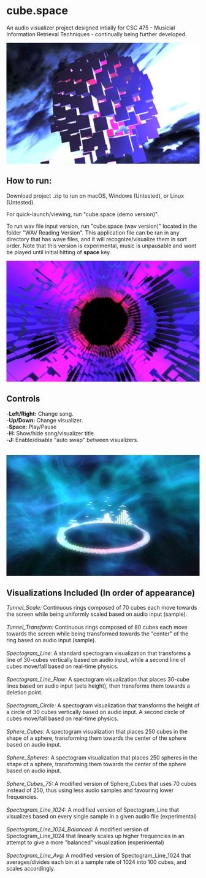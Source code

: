 # cube.space
An audio visualizer project designed intially for CSC 475 - Musicial Information Retrieval Techniques - continually being further developed. <br />

![alt text](https://github.com/GraemeClarke/CSC_475_Visualizer/blob/master/sample_images/Sphere_Cubes.png "Sphere Cubes")

## How to run:
Download project .zip to run on macOS, Windows (Untested), or Linux (Untested).

For quick-launch/viewing, run "cube.space (demo version)". 

To run wav file input version, run "cube.space (wav version)" located in the folder "WAV Reading Version". This application file can be ran in any directory that has wave files, and it will recognize/visualize them in sort order. Note that this version is experimental, music is unpausable and wont be played until initial hitting of **space** key. 

![alt text](https://github.com/GraemeClarke/CSC_475_Visualizer/blob/master/sample_images/Tunnel_Scale.png "Tunnel Scale")


## Controls
-**Left/Right:** Change song.
<br />
-**Up/Down:** Change visualizer.
<br />
-**Space:** Play/Pause
<br />
-**H:** Show/hide song/visualizer title.
<br />
-**J:** Enable/disable "auto swap" between visualizers.
<br />
<br />

![alt text](https://github.com/GraemeClarke/CSC_475_Visualizer/blob/master/sample_images/Spectogram_Circle.png "Spectogram_Circle")


## Visualizations Included (In order of appearance) 
*Tunnel_Scale:* Continuous rings composed of 70 cubes each move towards the screen while being uniformly scaled based on audio input (sample). 
<br /><br />
*Tunnel_Transform:* Continuous rings composed of 80 cubes each move towards the screen while being transformed towards the "center" of the ring based on audio input (sample). 
<br /><br />
*Spectogram_Line:* A standard spectogram visualization that transforms a line of 30-cubes vertically based on audio input, while a second line of cubes move/fall based on real-time physics.
<br /><br />
*Spectogram_Line_Flow:* A spectogram visualization that places 30-cube lines based on audio input (sets height), then transforms them towards a deletion point.
<br /><br />
*Spectogram_Circle:* A spectogram visualization that transforms the height of a circle of 30 cubes vertically based on audio input. A second circle of cubes move/fall based on real-time physics.
<br /><br />
*Sphere_Cubes:* A spectogram visualization that places 250 cubes in the shape of a sphere, transforming them towards the center of the sphere based on audio input.
<br /><br />
*Sphere_Spheres:* A spectogram visualization that places 250 spheres in the shape of a sphere, transforming them towards the center of the sphere based on audio input.
<br /><br />
*Sphere_Cubes_75:* A modified version of Sphere_Cubes that uses 70 cubes instead of 250, thus using less audio samples and favouring lower frequencies.
<br /><br />
*Spectogram_Line_1024:* A modified version of Spectogram_Line that visualizes based on every single sample in a given audio file (experimental)
<br /><br />
*Spectogram_Line_1024_Balanced:* A modified version of Spectogram_Line_1024 that linearly scales up higher frequencies in an attempt to give a more "balanced" visualization (experimental)
<br /><br />
*Spectogram_Line_Avg:* A modified version of Spectogram_Line_1024 that averages/divides each bin at a sample rate of 1024 into 100 cubes, and scales accordingly.
